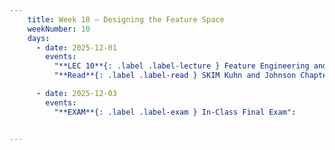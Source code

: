 ```yaml
---
    title: Week 10 – Designing the Feature Space
    weekNumber: 10
    days:
      - date: 2025-12-01
        events:
          "**LEC 10**{: .label .label-lecture } Feature Engineering and Selection": 
          "**Read**{: .label .label-read } SKIM Kuhn and Johnson Chapters [5](http://www.feat.engineering/encoding-categorical-predictors), [6](http://www.feat.engineering/engineering-numeric-predictors), [10](http://www.feat.engineering/selection), [11](http://www.feat.engineering/greedy-search)":

      - date: 2025-12-03
        events:
          "**EXAM**{: .label .label-exam } In-Class Final Exam":


---
```

